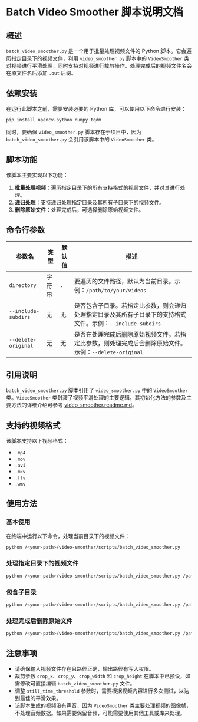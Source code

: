 # Batch Video Smoother 脚本说明文档

## 概述
`batch_video_smoother.py` 是一个用于批量处理视频文件的 Python 脚本。它会遍历指定目录下的视频文件，利用 `video_smoother.py` 脚本中的 `VideoSmoother` 类对视频进行平滑处理，同时支持对视频进行裁剪操作。处理完成后的视频文件名会在原文件名后添加 `.out` 后缀。

## 依赖安装
在运行此脚本之前，需要安装必要的 Python 库，可以使用以下命令进行安装：
```bash
pip install opencv-python numpy tqdm
```
同时，要确保 `video_smoother.py` 脚本存在于项目中，因为 `batch_video_smoother.py` 会引用该脚本中的 `VideoSmoother` 类。

## 脚本功能
该脚本主要实现以下功能：
1. **批量处理视频**：遍历指定目录下的所有支持格式的视频文件，并对其进行处理。
2. **递归处理**：支持递归处理指定目录及其所有子目录下的视频文件。
3. **删除原始文件**：处理完成后，可选择删除原始视频文件。

## 命令行参数
| 参数名 | 类型 | 默认值 | 描述 |
| --- | --- | --- | --- |
| `directory` | 字符串 | `.` | 要遍历的文件路径，默认为当前目录。示例：`/path/to/your/videos` |
| `--include-subdirs` | 无 | 无 | 是否包含子目录。若指定此参数，则会递归处理指定目录及其所有子目录下的支持格式文件。示例：`--include-subdirs` |
| `--delete-original` | 无 | 无 | 是否在处理完成后删除原始视频文件。若指定此参数，则处理完成后会删除原始文件。示例：`--delete-original` |

## 引用说明
`batch_video_smoother.py` 脚本引用了 `video_smoother.py` 中的 `VideoSmoother` 类。`VideoSmoother` 类封装了视频平滑处理的主要逻辑，其初始化方法的参数及主要方法的详细介绍可参考 [video_smoother.readme.md](video_smoother.readme.md)。

## 支持的视频格式
该脚本支持以下视频格式：
- `.mp4`
- `.mov`
- `.avi`
- `.mkv`
- `.flv`
- `.wmv`

## 使用方法
### 基本使用
在终端中运行以下命令，处理当前目录下的视频文件：
```bash
python /<your-path>/video-smoother/scripts/batch_video_smoother.py
```

### 处理指定目录下的视频文件
```bash
python /<your-path>/video-smoother/scripts/batch_video_smoother.py /path/to/your/videos
```

### 包含子目录
```bash
python /<your-path>/video-smoother/scripts/batch_video_smoother.py /path/to/your/videos --include-subdirs
```

### 处理完成后删除原始文件
```bash
python /<your-path>/video-smoother/scripts/batch_video_smoother.py /path/to/your/videos --delete-original
```

## 注意事项
- 请确保输入视频文件存在且路径正确，输出路径有写入权限。
- 裁剪参数 `crop_x`、`crop_y`、`crop_width` 和 `crop_height` 在脚本中已预设，如需修改可直接编辑 `batch_video_smoother.py` 文件。
- 调整 `still_time_threshold` 参数时，需要根据视频内容进行多次测试，以达到最佳的平滑效果。
- 该脚本生成的视频没有声音，因为 `VideoSmoother` 类主要处理视频的图像帧，不处理音频数据。如果需要保留音频，可能需要使用其他工具或库来处理。
```